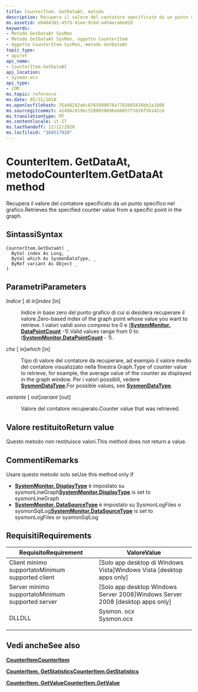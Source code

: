 ```yaml
---
title: CounterItem. GetDataAt, metodo
description: Recupera il valore del contatore specificato da un punto specifico nel grafico.
ms.assetid: e8484301-4575-41ee-9c6d-a454eca0e82d
keywords:
- Metodo GetDataAt SysMon
- Metodo GetDataAt SysMon, oggetto CounterItem
- Oggetto CounterItem SysMon, metodo GetDataAt
topic_type:
- apiref
api_name:
- CounterItem.GetDataAt
api_location:
- Sysmon.ocx
api_type:
- COM
ms.topic: reference
ms.date: 05/31/2018
ms.openlocfilehash: 354d8242e6cb765980878a7783805416bb1a1009
ms.sourcegitcommit: a1494c819bc5200050696e66057f1020f5b142cb
ms.translationtype: MT
ms.contentlocale: it-IT
ms.lasthandoff: 12/12/2020
ms.locfileid: "104517920"
---
```

# <a name="counteritemgetdataat-method"></a><span data-ttu-id="d2645-106">CounterItem. GetDataAt, metodo</span><span class="sxs-lookup"><span data-stu-id="d2645-106">CounterItem.GetDataAt method</span></span>

<span data-ttu-id="d2645-107">Recupera il valore del contatore specificato da un punto specifico nel grafico.</span><span class="sxs-lookup"><span data-stu-id="d2645-107">Retrieves the specified counter value from a specific point in the graph.</span></span>

## <a name="syntax"></a><span data-ttu-id="d2645-108">Sintassi</span><span class="sxs-lookup"><span data-stu-id="d2645-108">Syntax</span></span>


```VB
CounterItem.GetDataAt( _
  ByVal index As Long, _
  ByVal which As SysmonDataType, _
  ByRef variant As Object _
)
```



## <a name="parameters"></a><span data-ttu-id="d2645-109">Parametri</span><span class="sxs-lookup"><span data-stu-id="d2645-109">Parameters</span></span>

<dl> <dt>

<span data-ttu-id="d2645-110">*Indice* \[ di in\]</span><span class="sxs-lookup"><span data-stu-id="d2645-110">*index* \[in\]</span></span>
</dt> <dd>

<span data-ttu-id="d2645-111">Indice in base zero del punto grafico di cui si desidera recuperare il valore.</span><span class="sxs-lookup"><span data-stu-id="d2645-111">Zero-based index of the graph point whose value you want to retrieve.</span></span> <span data-ttu-id="d2645-112">I valori validi sono compresi tra 0 e ([**SystemMonitor. DataPointCount**](systemmonitor-datapointcount.md) -1).</span><span class="sxs-lookup"><span data-stu-id="d2645-112">Valid values range from 0 to ([**SystemMonitor.DataPointCount**](systemmonitor-datapointcount.md) - 1).</span></span>

</dd> <dt>

<span data-ttu-id="d2645-113">*che* \[ in\]</span><span class="sxs-lookup"><span data-stu-id="d2645-113">*which* \[in\]</span></span>
</dt> <dd>

<span data-ttu-id="d2645-114">Tipo di valore del contatore da recuperare, ad esempio il valore medio del contatore visualizzato nella finestra Graph.</span><span class="sxs-lookup"><span data-stu-id="d2645-114">Type of counter value to retrieve, for example, the average value of the counter as displayed in the graph window.</span></span> <span data-ttu-id="d2645-115">Per i valori possibili, vedere [**SysmonDataType**](/windows/win32/api/isysmon/ne-isysmon-sysmondatatype).</span><span class="sxs-lookup"><span data-stu-id="d2645-115">For possible values, see [**SysmonDataType**](/windows/win32/api/isysmon/ne-isysmon-sysmondatatype).</span></span>

</dd> <dt>

<span data-ttu-id="d2645-116">*variante* \[ out\]</span><span class="sxs-lookup"><span data-stu-id="d2645-116">*variant* \[out\]</span></span>
</dt> <dd>

<span data-ttu-id="d2645-117">Valore del contatore recuperato.</span><span class="sxs-lookup"><span data-stu-id="d2645-117">Counter value that was retrieved.</span></span>

</dd> </dl>

## <a name="return-value"></a><span data-ttu-id="d2645-118">Valore restituito</span><span class="sxs-lookup"><span data-stu-id="d2645-118">Return value</span></span>

<span data-ttu-id="d2645-119">Questo metodo non restituisce valori.</span><span class="sxs-lookup"><span data-stu-id="d2645-119">This method does not return a value.</span></span>

## <a name="remarks"></a><span data-ttu-id="d2645-120">Commenti</span><span class="sxs-lookup"><span data-stu-id="d2645-120">Remarks</span></span>

<span data-ttu-id="d2645-121">Usare questo metodo solo se</span><span class="sxs-lookup"><span data-stu-id="d2645-121">Use this method only if</span></span>

-   <span data-ttu-id="d2645-122">[**SystemMonitor. DisplayType**](systemmonitor-displaytype.md) è impostato su sysmonLineGraph</span><span class="sxs-lookup"><span data-stu-id="d2645-122">[**SystemMonitor.DisplayType**](systemmonitor-displaytype.md) is set to sysmonLineGraph</span></span>
-   <span data-ttu-id="d2645-123">[**SystemMonitor. DataSourceType**](systemmonitor-datasourcetype.md) è impostato su SysmonLogFiles o sysmonSqlLog</span><span class="sxs-lookup"><span data-stu-id="d2645-123">[**SystemMonitor.DataSourceType**](systemmonitor-datasourcetype.md) is set to sysmonLogFiles or sysmonSqlLog</span></span>

## <a name="requirements"></a><span data-ttu-id="d2645-124">Requisiti</span><span class="sxs-lookup"><span data-stu-id="d2645-124">Requirements</span></span>



| <span data-ttu-id="d2645-125">Requisito</span><span class="sxs-lookup"><span data-stu-id="d2645-125">Requirement</span></span> | <span data-ttu-id="d2645-126">Valore</span><span class="sxs-lookup"><span data-stu-id="d2645-126">Value</span></span> |
|-------------------------------------|---------------------------------------------------------------------------------------|
| <span data-ttu-id="d2645-127">Client minimo supportato</span><span class="sxs-lookup"><span data-stu-id="d2645-127">Minimum supported client</span></span><br/> | <span data-ttu-id="d2645-128">\[Solo app desktop di Windows Vista\]</span><span class="sxs-lookup"><span data-stu-id="d2645-128">Windows Vista \[desktop apps only\]</span></span><br/>                                        |
| <span data-ttu-id="d2645-129">Server minimo supportato</span><span class="sxs-lookup"><span data-stu-id="d2645-129">Minimum supported server</span></span><br/> | <span data-ttu-id="d2645-130">\[Solo app desktop Windows Server 2008\]</span><span class="sxs-lookup"><span data-stu-id="d2645-130">Windows Server 2008 \[desktop apps only\]</span></span><br/>                                  |
| <span data-ttu-id="d2645-131">DLL</span><span class="sxs-lookup"><span data-stu-id="d2645-131">DLL</span></span><br/>                      | <dl> <span data-ttu-id="d2645-132"><dt>Sysmon. ocx</dt></span><span class="sxs-lookup"><span data-stu-id="d2645-132"><dt>Sysmon.ocx</dt></span></span> </dl> |



## <a name="see-also"></a><span data-ttu-id="d2645-133">Vedi anche</span><span class="sxs-lookup"><span data-stu-id="d2645-133">See also</span></span>

<dl> <dt>

[<span data-ttu-id="d2645-134">**CounterItem**</span><span class="sxs-lookup"><span data-stu-id="d2645-134">**CounterItem**</span></span>](counteritem.md)
</dt> <dt>

[<span data-ttu-id="d2645-135">**CounterItem. GetStatistics**</span><span class="sxs-lookup"><span data-stu-id="d2645-135">**CounterItem.GetStatistics**</span></span>](counteritem-getstatistics.md)
</dt> <dt>

[<span data-ttu-id="d2645-136">**CounterItem. GetValue**</span><span class="sxs-lookup"><span data-stu-id="d2645-136">**CounterItem.GetValue**</span></span>](counteritem-getvalue.md)
</dt> </dl>

 

 





